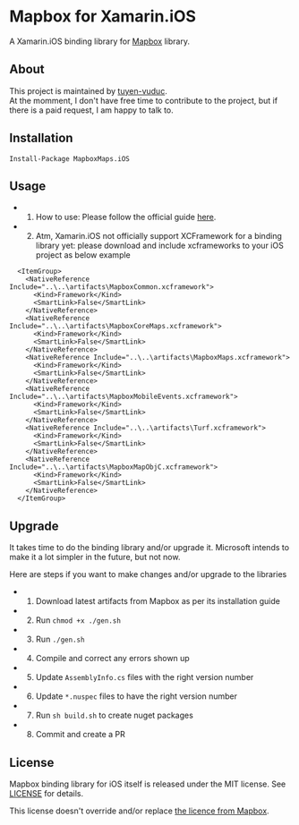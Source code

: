 # Mapbox for Xamarin.iOS
A Xamarin.iOS binding library for [Mapbox](https://www.mapbox.com/ios-sdk/) library.

## About
This project is maintained by [tuyen-vuduc](https://github.com/tuyen-vuduc).<br> 
At the momment, I don't have free time to contribute to the project, but if there is a paid request, I am happy to talk to.

## Installation

```
Install-Package MapboxMaps.iOS
```

## Usage

- 1) How to use: Please follow the official guide [here](https://www.mapbox.com/ios-sdk/).
- 2) Atm, Xamarin.iOS not officially support XCFramework for a binding library yet: please download and include xcframeworks to your iOS project as below example
```
  <ItemGroup>
    <NativeReference Include="..\..\artifacts\MapboxCommon.xcframework">
      <Kind>Framework</Kind>
      <SmartLink>False</SmartLink>
    </NativeReference>
    <NativeReference Include="..\..\artifacts\MapboxCoreMaps.xcframework">
      <Kind>Framework</Kind>
      <SmartLink>False</SmartLink>
    </NativeReference>
    <NativeReference Include="..\..\artifacts\MapboxMaps.xcframework">
      <Kind>Framework</Kind>
      <SmartLink>False</SmartLink>
    </NativeReference>
    <NativeReference Include="..\..\artifacts\MapboxMobileEvents.xcframework">
      <Kind>Framework</Kind>
      <SmartLink>False</SmartLink>
    </NativeReference>
    <NativeReference Include="..\..\artifacts\Turf.xcframework">
      <Kind>Framework</Kind>
      <SmartLink>False</SmartLink>
    </NativeReference>
    <NativeReference Include="..\..\artifacts\MapboxMapObjC.xcframework">
      <Kind>Framework</Kind>
      <SmartLink>False</SmartLink>
    </NativeReference>
  </ItemGroup>
```


## Upgrade
It takes time to do the binding library and/or upgrade it. Microsoft intends to make it a lot simpler in the future, but not now.

Here are steps if you want to make changes and/or upgrade to the libraries

- 1) Download latest artifacts from Mapbox as per its installation guide
- 2) Run `chmod +x ./gen.sh`
- 3) Run `./gen.sh`
- 4) Compile and correct any errors shown up
- 5) Update `AssemblyInfo.cs` files with the right version number
- 6) Update `*.nuspec` files to have the right version number
- 7) Run `sh build.sh` to create nuget packages
- 8) Commit and create a PR

## License

Mapbox binding library for iOS itself is released under the MIT license.
See [LICENSE](./LICENSE) for details.

This license doesn't override and/or replace [the licence from Mapbox](./artifacts/LICENSE.md).